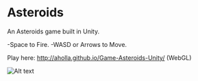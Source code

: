 # Asteroids

An Asteroids game built in Unity.

-Space to Fire.
-WASD or Arrows to Move.

Play here: http://aholla.github.io/Game-Asteroids-Unity/ (WebGL)



![Alt text](http://www.aholla.co.uk/wp-content/uploads/asteroids_03.jpg "Screenshot")
